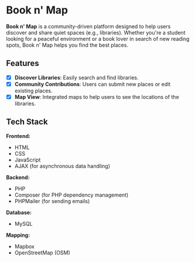 # Book n' Map

**Book n' Map** is a community-driven platform designed to help users discover and share quiet spaces (e.g., libraries). Whether you're a student looking for a peaceful environment
or a book lover in search of new reading spots, Book n' Map helps you find the best places.

## Features

- [x] **Discover Libraries**: Easily search and find libraries.
- [x] **Community Contributions**: Users can submit new places or edit existing places.
- [x] **Map View**: Integrated maps to help users to see the locations of the libraries.

## Tech Stack

**Frontend:**

- HTML
- CSS
- JavaScript
- AJAX (for asynchronous data handling)

**Backend:**

- PHP
- Composer (for PHP dependency management)
- PHPMailer (for sending emails)

**Database:**

- MySQL

**Mapping:**

- Mapbox
- OpenStreetMap (OSM)
